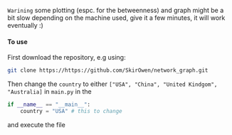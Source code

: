 ```Warining``` some plotting (espc. for the betweenness) and graph might be a bit slow depending on the machine used, give it a few minutes, 
it will work eventually :)  

#### To use

First download the repository, e.g using:  
```bash
git clone https://https://github.com/SkirOwen/network_graph.git
```  

Then change the `country` to either `["USA", "China", "United Kindgom", "Australia]` in `main.py` in the  
```python
if __name__ == "__main__":
    country = "USA" # this to change
```
and execute the file